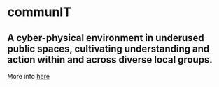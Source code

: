 # communIT
## A cyber-physical environment in underused public spaces, cultivating understanding and action within and across diverse local groups.

More info [here](https://arl.human.cornell.edu/research-transFORM.html)
